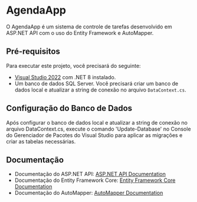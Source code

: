 # AgendaApp

O AgendaApp é um sistema de controle de tarefas desenvolvido em ASP.NET API com o uso do Entity Framework e AutoMapper.

## Pré-requisitos

Para executar este projeto, você precisará do seguinte:

- [Visual Studio 2022](https://visualstudio.microsoft.com/pt-br/vs/) com .NET 8 instalado.
- Um banco de dados SQL Server. Você precisará criar um banco de dados local e atualizar a string de conexão no arquivo `DataContext.cs`.

## Configuração do Banco de Dados

Após configurar o banco de dados local e atualizar a string de conexão no arquivo DataContext.cs, execute o comando 'Update-Database' no Console do Gerenciador de Pacotes do Visual Studio para aplicar as migrações e criar as tabelas necessárias.

## Documentação

- Documentação do ASP.NET API: [ASP.NET API Documentation](https://docs.microsoft.com/pt-br/aspnet/core/web-api/?view=aspnetcore-8.0)
- Documentação do Entity Framework Core: [Entity Framework Core Documentation](https://docs.microsoft.com/pt-br/ef/core/)
- Documentação do AutoMapper: [AutoMapper Documentation](https://docs.automapper.org/en/latest/)